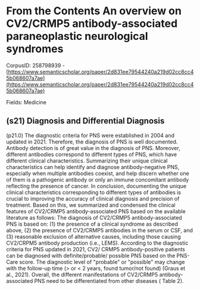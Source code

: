 # From the Contents An overview on CV2/CRMP5 antibody-associated paraneoplastic neurological syndromes

CorpusID: 258798939 - [https://www.semanticscholar.org/paper/2d831ee79544240a219d02cc8cc45b068607a7ae](https://www.semanticscholar.org/paper/2d831ee79544240a219d02cc8cc45b068607a7ae)

Fields: Medicine

## (s21) Diagnosis and Differential Diagnosis
(p21.0) The diagnostic criteria for PNS were established in 2004 and updated in 2021. Therefore, the diagnosis of PNS is well documented. Antibody detection is of great value in the diagnosis of PNS. Moreover, different antibodies correspond to different types of PNS, which have different clinical characteristics. Summarizing their unique clinical characteristics can help identify and diagnose antibody-negative PNS, especially when multiple antibodies coexist, and help discern whether one of them is a pathogenic antibody or only an immune concomitant antibody reflecting the presence of cancer. In  conclusion, documenting the unique clinical characteristics corresponding to different types of antibodies is crucial to improving the accuracy of clinical diagnosis and precision of treatment. Based on this, we summarized and condensed the clinical features of CV2/CRMP5 antibody-associated PNS based on the available literature as follows: The diagnosis of CV2/CRMP5 antibody-associated PNS is based on: (1) the presence of a clinical syndrome as described above, (2) the presence of CV2/CRMP5 antibodies in the serum or CSF, and (3) reasonable exclusion of alternative causes, including those causing CV2/CRPM5 antibody production (i.e., LEMS). According to the diagnostic criteria for PNS updated in 2021, CV2/ CRMP5 antibody-positive patients can be diagnosed with definite/probable/ possible PNS based on the PNS-Care score. The diagnostic level of "probable" or "possible" may change with the follow-up time (> or < 2 years, found tumor/not found) (Graus et al., 2021). Overall, the different manifestations of CV2/CRMP5 antibody-associated PNS need to be differentiated from other diseases ( Table 2).
